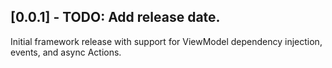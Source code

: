 ## [0.0.1] - TODO: Add release date.

Initial framework release with support for ViewModel dependency injection, events, and async Actions.